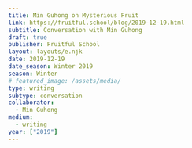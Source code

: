 ```yaml
---
title: Min Guhong on Mysterious Fruit
link: https://fruitful.school/blog/2019-12-19.html
subtitle: Conversation with Min Guhong
draft: true
publisher: Fruitful School
layout: layouts/e.njk
date: 2019-12-19
date_season: Winter 2019
season: Winter
# featured_image: /assets/media/
type: writing
subtype: conversation
collaborator:
  - Min Guhong
medium:
  - writing
year: ["2019"]
---
```

